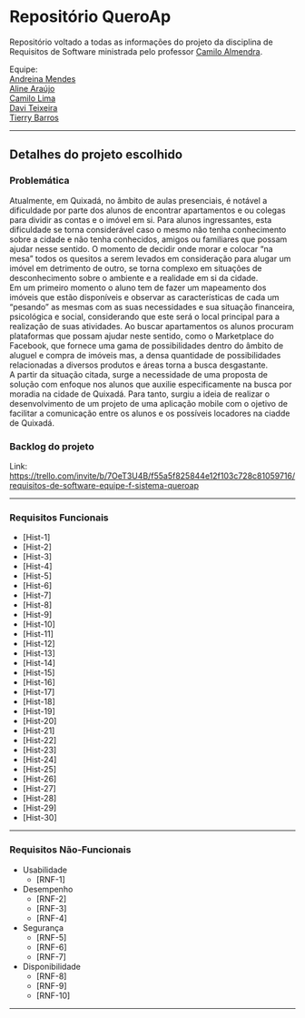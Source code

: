 # Repositório QueroAp

Repositório voltado a todas as informações do projeto da disciplina de Requisitos de Software ministrada pelo professor [Camilo Almendra](https://github.com/ccalmendra).

Equipe:  
[Andreina Mendes](https://github.com/andreinamendes)  
[Aline Araújo](https://github.com/alinearaujo-ti)  
[Camilo Lima](https://github.com/camilolima1)  
[Davi Teixeira](https://github.com/daviteixeira-btm)  
[Tierry Barros](https://github.com/TierryBr)

---  

## Detalhes do projeto escolhido


### Problemática

Atualmente, em Quixadá, no âmbito de aulas presenciais, é notável a dificuldade por parte dos alunos de encontrar apartamentos e ou colegas para dividir as contas e o imóvel em si. Para alunos ingressantes, esta dificuldade se torna considerável caso o mesmo não tenha conhecimento sobre a cidade e não tenha conhecidos, amigos ou familiares que possam ajudar nesse sentido. O momento de decidir onde morar e colocar “na mesa” todos os quesitos a serem levados em consideração para alugar um imóvel em detrimento de outro, se torna complexo em situações de desconhecimento sobre o ambiente e a realidade em si da cidade.  
Em um primeiro momento o aluno tem de fazer um mapeamento dos imóveis que estão disponíveis e observar as características de cada um “pesando” as mesmas com as suas necessidades e sua situação financeira, psicológica e social, considerando que este será o local principal para a realização de suas atividades. Ao buscar apartamentos os alunos procuram plataformas que possam ajudar neste sentido, como o Marketplace do Facebook, que fornece uma gama de possibilidades dentro do âmbito de aluguel e compra de imóveis mas, a densa quantidade de possibilidades relacionadas a diversos produtos e áreas torna a busca desgastante.  
A partir da situação citada, surge a necessidade de uma proposta de solução com enfoque nos alunos que auxilie especificamente na busca por moradia na cidade de Quixadá. Para tanto, surgiu a ideia de realizar o desenvolvimento de um projeto de uma aplicação mobile com o ojetivo de facilitar a comunicação entre os alunos e os possíveis locadores na ciadde de Quixadá.  

### Backlog do projeto

Link: <https://trello.com/invite/b/7OeT3U4B/f55a5f825844e12f103c728c81059716/requisitos-de-software-equipe-f-sistema-queroap>

---

### Requisitos Funcionais

- [Hist-1] 
- [Hist-2] 
- [Hist-3] 
- [Hist-4] 
- [Hist-5] 
- [Hist-6] 
- [Hist-7] 
- [Hist-8] 
- [Hist-9] 
- [Hist-10] 
- [Hist-11] 
- [Hist-12] 
- [Hist-13] 
- [Hist-14] 
- [Hist-15] 
- [Hist-16] 
- [Hist-17] 
- [Hist-18] 
- [Hist-19] 
- [Hist-20] 
- [Hist-21] 
- [Hist-22] 
- [Hist-23] 
- [Hist-24] 
- [Hist-25] 
- [Hist-26] 
- [Hist-27] 
- [Hist-28] 
- [Hist-29] 
- [Hist-30] 

---

### Requisitos Não-Funcionais

- Usabilidade
  - [RNF-1] 
- Desempenho
  - [RNF-2] 
  - [RNF-3] 
  - [RNF-4] 
- Segurança
  - [RNF-5] 
  - [RNF-6] 
  - [RNF-7] 
- Disponibilidade
  - [RNF-8] 
  - [RNF-9] 
  - [RNF-10] 

---
